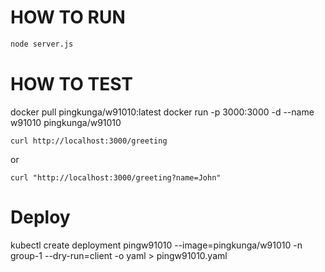 # HOW TO RUN

```bash
node server.js
```


# HOW TO TEST

docker pull pingkunga/w91010:latest
docker run -p 3000:3000 -d --name w91010 pingkunga/w91010

```
curl http://localhost:3000/greeting
```

or

```
curl "http://localhost:3000/greeting?name=John"
```


# Deploy

kubectl create deployment pingw91010 --image=pingkunga/w91010 -n group-1 --dry-run=client -o yaml > pingw91010.yaml
